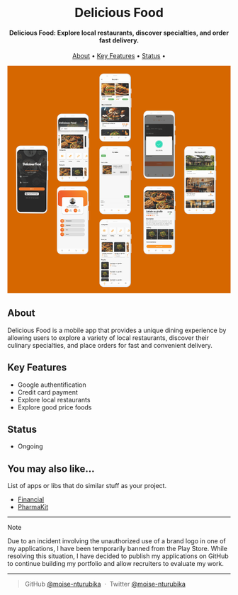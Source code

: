 <h1 align="center">
  <br>
  <br>
    Delicious Food
  <br>
</h1>

<h4 align="center">Delicious Food: Explore local restaurants, discover specialties, and order fast delivery.</h4>

<!-- <p align="center">
  [Project's badges]
</p> -->

<p align="center">
  <a href="#about">About</a> •
  <a href="#key-features">Key Features</a> •
  <!-- <a href="#getting-started">Getting Started</a> • -->
  <!-- <a href="#faq">FAQ</a> • -->
  <a href="#status">Status</a> •
  <!-- <a href="#license">License</a> -->
</p>

![screenshot](screenshots/main.png)

## About

Delicious Food is a mobile app that provides a unique dining experience by allowing users to explore a variety of local restaurants, discover their culinary specialties, and place orders for fast and convenient delivery.

## Key Features

- Google authentification
- Credit card payment
- Explore local restaurants
- Explore good price foods

## Status

- Ongoing
<!-- ## Main screens

1. Login
![screenshot](screenshots/Login_home.png)

2. Product
![screenshot](screenshots/Cat_Product.png)

3. Payment
![screenshot](screenshots/Payment.png)

4. Profil
![screenshot](screenshots/Profil.png) -->



## You may also like...

List of apps or libs that do similar stuff as your project.

- [Financial](https://github.com/Moise-Nturubika/Financial)
- [PharmaKit](https://gist.github.com/DomPizzie/7a5ff55ffa9081f2de27c315f5018afc)

---

> [!NOTE]  
> Due to an incident involving the unauthorized use of a brand logo in one of my applications, I have been temporarily banned from the Play Store. While resolving this situation, I have decided to publish my applications on GitHub to continue building my portfolio and allow recruiters to evaluate my work.

---

<!-- > [Moïse Nturubika](https://github.com/Moise-Nturubika) &nbsp;&middot;&nbsp; -->
> GitHub [@moise-nturubika](https://github.com/Moise-Nturubika) &nbsp;&middot;&nbsp;
> Twitter [@moise-nturubika](https://twitter.com/moise-nturubika)